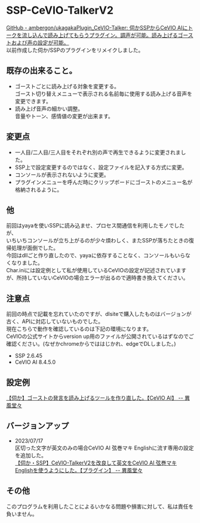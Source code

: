 # SSP-CeVIO-TalkerV2
[GitHub - ambergon/ukagakaPlugin_CeVIO-Talker: 伺かSSPからCeVIO AIにトークを流し込んで読み上げてもらうプラグイン。調声が可能。読み上げるゴーストおよび声の設定が可能。](https://github.com/ambergon/ukagakaPlugin_CeVIO-Talker)<br>
以前作成した伺か/SSPのプラグインをリメイクしました。<br>


## 既存の出来ること。<br>
- ゴーストごとに読み上げる対象を変更する。<br>
    ゴースト切り替えメニューで表示される名前毎に使用する読み上げる音声を変更できます。<br>
- 読み上げ音声の細かい調整。<br>
    音量やトーン、感情値の変更が出来ます。<br>


## 変更点<br>
- 一人目/二人目/三人目をそれぞれ別の声で再生できるように変更されました。<br>
- SSP上で設定変更するのではなく、設定ファイルを記入する方式に変更。<br>
- コンソールが表示されないように変更。<br>
- プラグインメニューを呼んだ時にクリップボードにゴーストのメニュー名が格納されるように。<br>


## 他<br>
前回はyayaを使いSSPに読み込ませ、プロセス間通信を利用したモノでしたが、<br>
いちいちコンソールが立ち上がるのが少々煩わしく、またSSPが落ちたときの復帰処理が面倒でした。<br>
今回はdllごと作り直したので、yayaに依存することなく、コンソールもいらなくなりました。<br>
Char.iniには設定例として私が使用しているCeVIOの設定が記述されていますが、所持していないCeVIOの場合エラーが出るので適時書き換えてください。<br>


## 注意点<br>
前回の時点で記載を忘れていたのですが、dlsiteで購入したものはバージョンが古く、APIに対応していないものでした。<br>
現在こちらで動作を確認しているのは下記の環境になります。<br>
CeVIOの公式サイトからversion up用のファイルが公開されているはずなのでご確認ください。(なぜかchromeからでははじかれ、edgeでDLしました。)<br>

- SSP 2.6.45<br>
- CeVIO AI 8.4.5.0<br>


## 設定例<br>
[【伺か】ゴーストの発言を読み上げるツールを作り直した。【CeVIO AI】 -- 異風堂々](https://ambergonslibrary.com/ukagaka/8738/)<br>


## バージョンアップ
- 2023/07/17<br>
    区切った文字が英文のみの場合CeVIO AI 弦巻マキ Englishに流す専用の設定を追加した。<br>
    [【伺か・SSP】CeVIO-TalkerV2を改良して英文をCeVIO AI 弦巻マキ Englishを使うようにした。【プラグイン】 -- 異風堂々](https://ambergonslibrary.com/ukagaka/8966/)<br>


## その他<br>
このプログラムを利用したことによるいかなる問題や損害に対して、私は責任を負いません。<br>



